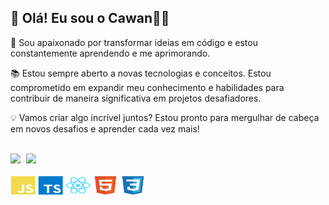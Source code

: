 ## 👋 Olá! Eu sou o Cawan👨‍💻

🚀 Sou apaixonado por transformar ideias em código e estou constantemente aprendendo e me aprimorando.

📚 Estou sempre aberto a novas tecnologias e conceitos. Estou comprometido em expandir meu conhecimento e habilidades para contribuir de maneira significativa em projetos desafiadores.

💡 Vamos criar algo incrível juntos? Estou pronto para mergulhar de cabeça em novos desafios e aprender cada vez mais!

<br>
<div>
  <span>
    <img height="150em" src="https://github-readme-stats.vercel.app/api?username=CawanRamos&show_icons=true&theme=dark" >
 </span>
<span>
  <img width="1px" >
</span>
<span>
<img height="150em" src="https://github-readme-stats.vercel.app/api/top-langs/?username=CawanRamos&hide_progress=true&theme=dark" >
 </span>
</div>

<div style="display: inline_block" style="  text-align: center;"><br>
  <img align="center" alt="Js" height="30" width="40" src="https://raw.githubusercontent.com/devicons/devicon/master/icons/javascript/javascript-plain.svg">
  <img align="center" alt="Ts" height="30" width="40" src="https://raw.githubusercontent.com/devicons/devicon/master/icons/typescript/typescript-plain.svg">
  <img align="center" alt="React" height="30" width="40" src="https://raw.githubusercontent.com/devicons/devicon/master/icons/react/react-original.svg">
  <img align="center" alt="HTML" height="30" width="40" src="https://raw.githubusercontent.com/devicons/devicon/master/icons/html5/html5-original.svg">
  <img align="center" alt="CSS" height="30" width="40" src="https://raw.githubusercontent.com/devicons/devicon/master/icons/css3/css3-original.svg">
</div>






